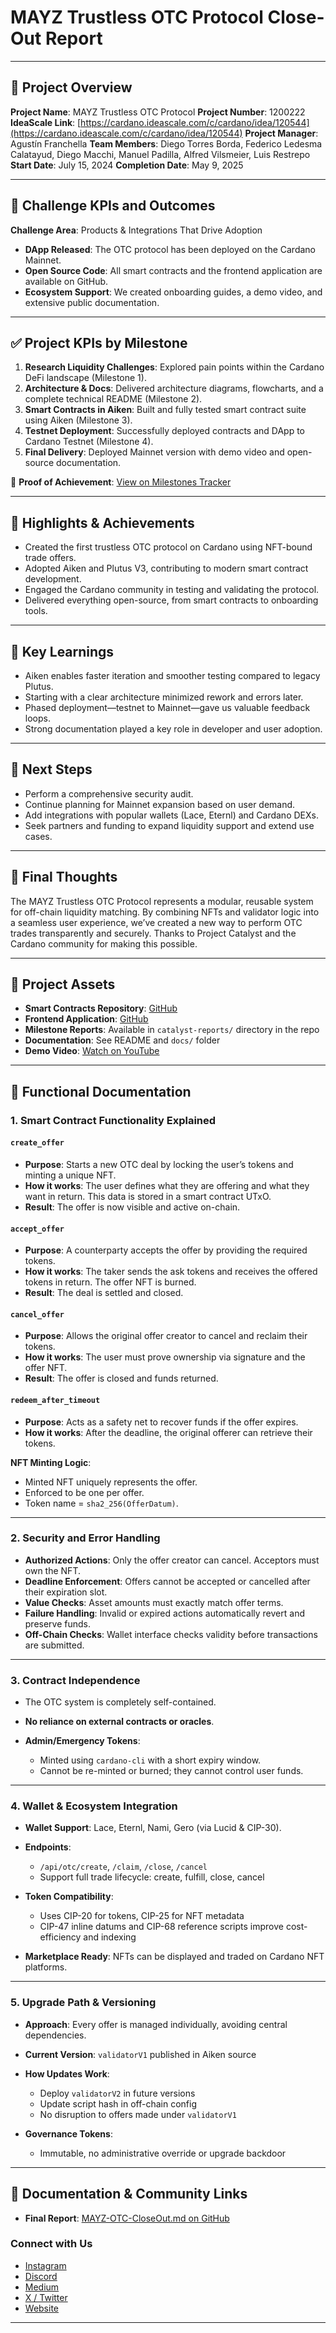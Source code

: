 # MAYZ Trustless OTC Protocol Close-Out Report

---

## 🧾 Project Overview

**Project Name**: MAYZ Trustless OTC Protocol
**Project Number**: 1200222
**IdeaScale Link**: [https://cardano.ideascale.com/c/cardano/idea/120544](https://cardano.ideascale.com/c/cardano/idea/120544)
**Project Manager**: Agustín Franchella
**Team Members**: Diego Torres Borda, Federico Ledesma Calatayud, Diego Macchi, Manuel Padilla, Alfred Vilsmeier, Luis Restrepo
**Start Date**: July 15, 2024
**Completion Date**: May 9, 2025

---

## 🎯 Challenge KPIs and Outcomes

**Challenge Area**: Products & Integrations That Drive Adoption

* **DApp Released**: The OTC protocol has been deployed on the Cardano Mainnet.
* **Open Source Code**: All smart contracts and the frontend application are available on GitHub.
* **Ecosystem Support**: We created onboarding guides, a demo video, and extensive public documentation.

---

## ✅ Project KPIs by Milestone

1. **Research Liquidity Challenges**: Explored pain points within the Cardano DeFi landscape (Milestone 1).
2. **Architecture & Docs**: Delivered architecture diagrams, flowcharts, and a complete technical README (Milestone 2).
3. **Smart Contracts in Aiken**: Built and fully tested smart contract suite using Aiken (Milestone 3).
4. **Testnet Deployment**: Successfully deployed contracts and DApp to Cardano Testnet (Milestone 4).
5. **Final Delivery**: Deployed Mainnet version with demo video and open-source documentation.

📌 **Proof of Achievement**: [View on Milestones Tracker](https://milestones.projectcatalyst.io/projects/1200222)

---

## 🌟 Highlights & Achievements

* Created the first trustless OTC protocol on Cardano using NFT-bound trade offers.
* Adopted Aiken and Plutus V3, contributing to modern smart contract development.
* Engaged the Cardano community in testing and validating the protocol.
* Delivered everything open-source, from smart contracts to onboarding tools.

---

## 🧠 Key Learnings

* Aiken enables faster iteration and smoother testing compared to legacy Plutus.
* Starting with a clear architecture minimized rework and errors later.
* Phased deployment—testnet to Mainnet—gave us valuable feedback loops.
* Strong documentation played a key role in developer and user adoption.

---

## 🔭 Next Steps

* Perform a comprehensive security audit.
* Continue planning for Mainnet expansion based on user demand.
* Add integrations with popular wallets (Lace, Eternl) and Cardano DEXs.
* Seek partners and funding to expand liquidity support and extend use cases.

---

## 💬 Final Thoughts

The MAYZ Trustless OTC Protocol represents a modular, reusable system for off-chain liquidity matching. By combining NFTs and validator logic into a seamless user experience, we’ve created a new way to perform OTC trades transparently and securely. Thanks to Project Catalyst and the Cardano community for making this possible.

---

## 📂 Project Assets

* **Smart Contracts Repository**: [GitHub](https://github.com/MAYZGitHub/mayz-otc-contracts)
* **Frontend Application**: [GitHub](https://github.com/MAYZGitHub/mayz-otc-dapp)
* **Milestone Reports**: Available in `catalyst-reports/` directory in the repo
* **Documentation**: See README and `docs/` folder
* **Demo Video**: [Watch on YouTube](https://www.youtube.com/watch?v=LGw46_sO11k)

---

## 🧩 Functional Documentation

### 1. Smart Contract Functionality Explained

#### `create_offer`

* **Purpose**: Starts a new OTC deal by locking the user’s tokens and minting a unique NFT.
* **How it works**: The user defines what they are offering and what they want in return. This data is stored in a smart contract UTxO.
* **Result**: The offer is now visible and active on-chain.

#### `accept_offer`

* **Purpose**: A counterparty accepts the offer by providing the required tokens.
* **How it works**: The taker sends the ask tokens and receives the offered tokens in return. The offer NFT is burned.
* **Result**: The deal is settled and closed.

#### `cancel_offer`

* **Purpose**: Allows the original offer creator to cancel and reclaim their tokens.
* **How it works**: The user must prove ownership via signature and the offer NFT.
* **Result**: The offer is closed and funds returned.

#### `redeem_after_timeout`

* **Purpose**: Acts as a safety net to recover funds if the offer expires.
* **How it works**: After the deadline, the original offerer can retrieve their tokens.

**NFT Minting Logic**:

* Minted NFT uniquely represents the offer.
* Enforced to be one per offer.
* Token name = `sha2_256(OfferDatum)`.

---

### 2. Security and Error Handling

* **Authorized Actions**: Only the offer creator can cancel. Acceptors must own the NFT.
* **Deadline Enforcement**: Offers cannot be accepted or cancelled after their expiration slot.
* **Value Checks**: Asset amounts must exactly match offer terms.
* **Failure Handling**: Invalid or expired actions automatically revert and preserve funds.
* **Off-Chain Checks**: Wallet interface checks validity before transactions are submitted.

---

### 3. Contract Independence

* The OTC system is completely self-contained.
* **No reliance on external contracts or oracles**.
* **Admin/Emergency Tokens**:

  * Minted using `cardano-cli` with a short expiry window.
  * Cannot be re-minted or burned; they cannot control user funds.

---

### 4. Wallet & Ecosystem Integration

* **Wallet Support**: Lace, Eternl, Nami, Gero (via Lucid & CIP-30).
* **Endpoints**:

  * `/api/otc/create`, `/claim`, `/close`, `/cancel`
  * Support full trade lifecycle: create, fulfill, close, cancel
* **Token Compatibility**:

  * Uses CIP-20 for tokens, CIP-25 for NFT metadata
  * CIP-47 inline datums and CIP-68 reference scripts improve cost-efficiency and indexing
* **Marketplace Ready**: NFTs can be displayed and traded on Cardano NFT platforms.

---

### 5. Upgrade Path & Versioning

* **Approach**: Every offer is managed individually, avoiding central dependencies.
* **Current Version**: `validatorV1` published in Aiken source
* **How Updates Work**:

  * Deploy `validatorV2` in future versions
  * Update script hash in off-chain config
  * No disruption to offers made under `validatorV1`
* **Governance Tokens**:

  * Immutable, no administrative override or upgrade backdoor

---

## 📣 Documentation & Community Links

* **Final Report**: [MAYZ-OTC-CloseOut.md on GitHub](https://github.com/MAYZGitHub/mayz-otc-contracts/blob/main/docs/MAYZ-OTC-CloseOut.md)

### Connect with Us

* [Instagram](https://www.instagram.com/mayz.protocol/)
* [Discord](https://discord.com/invite/6xkbynuNrj)
* [Medium](https://medium.com/@MAYZ.io)
* [X / Twitter](https://x.com/MAYZProtocol)
* [Website](https://mayz.io)

---
